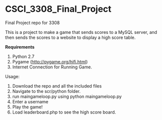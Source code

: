 # CSCI_3308_Final_Project

Final Project repo for 3308

This is a project to make a game that sends scores to a MySQL server, and then sends the scores to a website to display a high score table.


__Requirements__


1. Python 2.7
2. Pygame (http://pygame.org/hifi.html)
3. Internet Connection for Running Game.
 

Usage:


1. Download the repo and all the included files
2. Navigate to the scr/python folder.
3. run maingameloop.py using python maingameloop.py
4. Enter a username
5. Play the game!
6. Load leaderboard.php to see the high score board.

